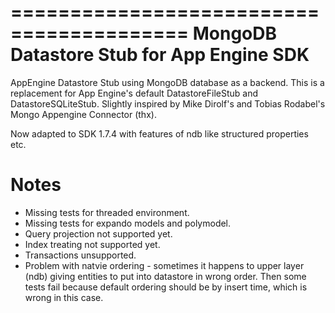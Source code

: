 =========================================
MongoDB Datastore Stub for App Engine SDK
=========================================
AppEngine Datastore Stub using MongoDB database as a backend. This is a replacement for
App Engine's default DatastoreFileStub and DatastoreSQLiteStub. Slightly inspired by
Mike Dirolf's and Tobias Rodabel's Mongo Appengine Connector (thx).

Now adapted to SDK 1.7.4 with features of ndb like structured properties etc.

Notes
=====
* Missing tests for threaded environment.
* Missing tests for expando models and polymodel.
* Query projection not supported yet.
* Index treating not supported yet.
* Transactions unsupported.
* Problem with natvie ordering - sometimes it happens to upper layer (ndb) giving entities
  to put into datastore in wrong order. Then some tests fail because default ordering should
  be by insert time, which is wrong in this case.

